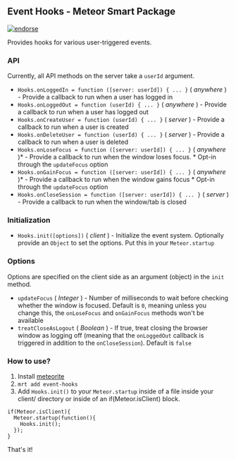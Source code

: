 ## Event Hooks - Meteor Smart Package

[![endorse](https://api.coderwall.com/benjaminrh/endorsecount.png)](https://coderwall.com/benjaminrh)

Provides hooks for various user-triggered events.


### API

Currently, all API methods on the server take a `userId` argument.

 * `Hooks.onLoggedIn = function ([server: userId]) { ... }` ( _anywhere_ ) - Provide a callback to run when a user has logged in
 * `Hooks.onLoggedOut = function (userId) { ... }` ( _anywhere_ ) - Provide a callback to run when a user has logged out
 * `Hooks.onCreateUser = function (userId) { ... }` ( _server_ ) - Provide a callback to run when a user is created
 * `Hooks.onDeleteUser = function (userId) { ... }` ( _server_ ) - Provide a callback to run when a user is deleted
 * `Hooks.onLoseFocus = function ([server: userId]) { ... }` ( _anywhere_ )* - Provide a callback to run when the window loses focus. * Opt-in through the `updateFocus` option
 * `Hooks.onGainFocus = function ([server: userId]) { ... }` ( _anywhere_ )* - Provide a callback to run when the window gains focus * Opt-in through the `updateFocus` option
 * `Hooks.onCloseSession = function ([server: userId]) { ... }` ( _server_ ) - Provide a callback to run when the window/tab is closed


### Initialization

 * `Hooks.init([options])` ( _client_ ) - Initialize the event system. Optionally provide an `Object` to set the options. Put this in your `Meteor.startup`


### Options

Options are specified on the client side as an argument (object) in the `init` method.

 * `updateFocus` ( _Integer_ ) - Number of milliseconds to wait before checking whether the window is focused. Default is `0`, meaning unless you change this, the `onLoseFocus` and `onGainFocus` methods won't be available
 * `treatCloseAsLogout` ( _Boolean_ ) - If true, treat closing the browser window as logging off (meaning that the `onLoggedOut` callback is triggered in addition to the `onCloseSession`). Default is `false`


### How to use?

1. Install [meteorite](https://github.com/oortcloud/meteorite)
2. `mrt add event-hooks`
3. Add `Hooks.init()` to your `Meteor.startup` inside of a file inside your client/ directory or inside of an if(Meteor.isClient) block.

```
if(Meteor.isClient){
  Meteor.startup(function(){
    Hooks.init();
  });
}
```

That's it!
